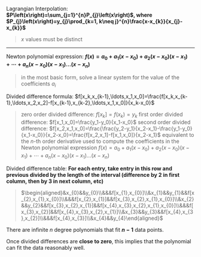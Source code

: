 Lagrangian Interpolation: 
**$P\left(x\right)=\sum_{j=1}^{n}P_{j}\left(x\right)$, where $P_{j}\left(x\right)=y_{j}\prod_{k=1, k\neq j}^{n}\frac{x-x_{k}}{x_{j}-x_{k}}$**
> $x$ values must be distinct

***

Newton polynomial expression:
**$f(x)=a_0+a_1(x-x_0)+a_2(x-x_0)(x-x_1)+\cdots+a_n(x-x_0)(x-x_1)\ldots(x-x_n)$**
> in the most basic form, solve a linear system for the value of the coefficients $a_i$

Divided difference formula:
$f[x_k,x_{k-1},\ldots,x_1,x_0]=\frac{f[x_k,x_{k-1},\ldots,x_2,x_2]-f[x_{k-1},x_{k-2},\ldots,x_1,x_0]}{x_k-x_0}$
> zero order divided difference: $f[x_k] = f(x_k) = y_k$
> first order divided difference: $f[x_1,x_0]=\frac{y_1-y_0}{x_1-x_0}$
> second order divided difference: $f[x_2,x_1,x_0]=\frac{\frac{y_2-y_1}{x_2-x_1}-\frac{y_1-y_0}{x_1-x_0}}{x_2-x_0}=\frac{f[x_2,x_1]-f[x_1,x_0]}{x_2-x_1}$
> equivalent to the $n$-th order derivative
> used to compute the coefficients in the Newton polynomial expression
> $f(x)=a_0+a_1(x-x_0)+a_2(x-x_0)(x-x_1)+\cdots+a_n(x-x_0)(x-x_1)\ldots(x-x_n)$

Divided difference table:
**For each entry, take entry in this row and previous divided by the length of the interval (difference by 2 in first column, then by 3 in next column, etc)**
> $\begin{aligned}&x_{0}&&y_{0}\\&&&f[x_{1},x_{0}]\\&x_{1}&&y_{1}&&f[x_{2},x_{1},x_{0}]\\&&&f[x_{2},x_{1}]&&f[x_{3},x_{2},x_{1},x_{0}]\\&x_{2}&&y_{2}&&f[x_{3},x_{2},x_{1}]&&f[x_{4},x_{3},x_{2},x_{1},x_{0}]\\&&&f[x_{3},x_{2}]&&f[x_{4},x_{3},x_{2},x_{1}]\\&x_{3}&&y_{3}&&f[x_{4},x_{3},x_{2}]\\&&&f[x_{4},x_{3}]\\&x_{4}&&y_{4}\end{aligned}$

There are infinite $n$ degree polynomials that fit **$n - 1$** data points.

Once divided differences are **close to zero**, this implies that the polynomial can fit the data reasonably well.